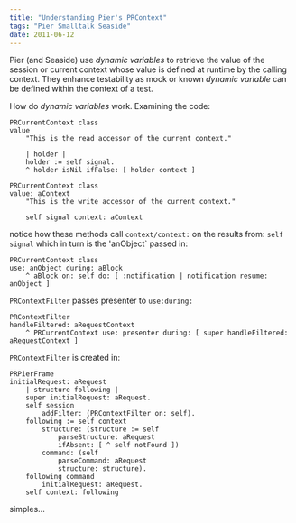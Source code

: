 ```yaml
---
title: "Understanding Pier's PRContext"
tags: "Pier Smalltalk Seaside"
date: 2011-06-12
---
```


Pier (and Seaside) use *dynamic variables* to retrieve the value of the session or current context whose value is defined at runtime by the calling context. They enhance testability as mock or known _dynamic variable_ can be defined within the context of a test.

How do _dynamic variables_ work. Examining the code:

```Smalltalk
PRCurrentContext class
value
	"This is the read accessor of the current context."

	| holder |
	holder := self signal.
	^ holder isNil ifFalse: [ holder context ]
```

```Smalltalk
PRCurrentContext class
value: aContext
	"This is the write accessor of the current context."

	self signal context: aContext
```

notice how these methods call `context/context:` on the results from: `self signal` which in turn is the 'anObject` passed in:

```Smalltalk
PRCurrentContext class
use: anObject during: aBlock
	^ aBlock on: self do: [ :notification | notification resume: anObject ]
```

`PRContextFilter` passes presenter to `use:during:`

```Smalltalk
PRContextFilter
handleFiltered: aRequestContext
	^ PRCurrentContext use: presenter during: [ super handleFiltered: aRequestContext ]
```

`PRContextFilter` is created in:

```Smalltalk
PRPierFrame
initialRequest: aRequest
	| structure following |
	super initialRequest: aRequest.
	self session 
		addFilter: (PRContextFilter on: self).
	following := self context
		structure: (structure := self 
			parseStructure: aRequest 
			ifAbsent: [ ^ self notFound ])
		command: (self
			parseCommand: aRequest
			structure: structure).
	following command
		initialRequest: aRequest.
	self context: following
```

simples...
